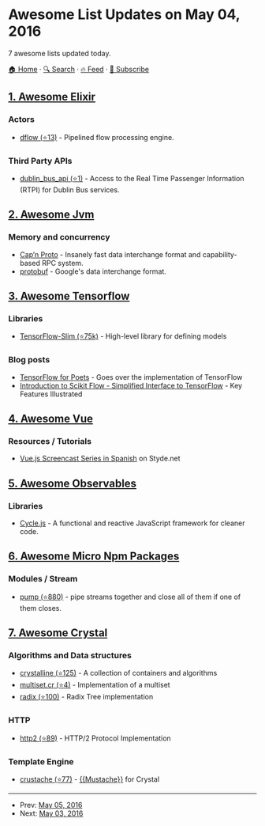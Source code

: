 # Awesome List Updates on May 04, 2016

7 awesome lists updated today.

[🏠 Home](/README.md) · [🔍 Search](https://test.trackawesomelist.com/search/) · [🔥 Feed](https://test.trackawesomelist.com/rss.xml) · [📮 Subscribe](https://trackawesomelist.us17.list-manage.com/subscribe?u=d2f0117aa829c83a63ec63c2f&id=36a103854c)



## [1. Awesome Elixir](/content/h4cc/awesome-elixir/README.md)

### Actors

*   [dflow (⭐13)](https://github.com/dalmatinerdb/dflow) - Pipelined flow processing engine.

### Third Party APIs

*   [dublin\_bus\_api (⭐1)](https://github.com/carlo-colombo/dublin-bus-api) - Access to the Real Time Passenger Information (RTPI) for Dublin Bus services.

## [2. Awesome Jvm](/content/deephacks/awesome-jvm/README.md)

### Memory and concurrency

*   [Cap’n Proto](https://capnproto.org/) - Insanely fast data interchange format and capability-based RPC system.
*   [protobuf](https://developers.google.com/protocol-buffers) - Google's data interchange format.

## [3. Awesome Tensorflow](/content/jtoy/awesome-tensorflow/README.md)

### Libraries

*   [TensorFlow-Slim (⭐75k)](https://github.com/tensorflow/models/tree/master/inception/inception/slim) - High-level library for defining models

### Blog posts

*   [TensorFlow for Poets](http://petewarden.com/2016/02/28/tensorflow-for-poets) - Goes over the implementation of TensorFlow
*   [Introduction to Scikit Flow - Simplified Interface to TensorFlow](http://terrytangyuan.github.io/2016/03/14/scikit-flow-intro/) - Key Features Illustrated

## [4. Awesome Vue](/content/vuejs/awesome-vue/README.md)

### Resources / Tutorials

*   [Vue.js Screencast Series in Spanish](https://styde.net/curso-de-vue-js/) on Styde.net

## [5. Awesome Observables](/content/sindresorhus/awesome-observables/README.md)

### Libraries

*   [Cycle.js](http://cycle.js.org) - A functional and reactive JavaScript framework for cleaner code.

## [6. Awesome Micro Npm Packages](/content/parro-it/awesome-micro-npm-packages/README.md)

### Modules / Stream

*   [pump (⭐880)](https://github.com/mafintosh/pump) - pipe streams together and close all of them if one of them closes.

## [7. Awesome Crystal](/content/veelenga/awesome-crystal/README.md)

### Algorithms and Data structures

*   [crystalline (⭐125)](https://github.com/jtomschroeder/crystalline) - A collection of containers and algorithms
*   [multiset.cr (⭐4)](https://github.com/tcrouch/multiset.cr) - Implementation of a multiset
*   [radix (⭐100)](https://github.com/luislavena/radix) - Radix Tree implementation

### HTTP

*   [http2 (⭐89)](https://github.com/ysbaddaden/http2) - HTTP/2 Protocol Implementation

### Template Engine

*   [crustache (⭐77)](https://github.com/MakeNowJust/crustache) - [{{Mustache}}](https://mustache.github.io) for Crystal

---

- Prev: [May 05, 2016](/content/2016/05/05/README.md)
- Next: [May 03, 2016](/content/2016/05/03/README.md)